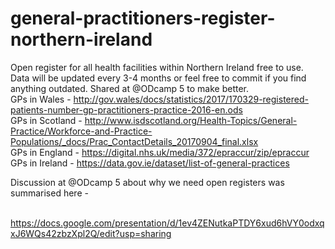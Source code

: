 # general-practitioners-register-northern-ireland
Open register for all health facilities within Northern Ireland free to use.<br>
Data will be updated every 3-4 months or feel free to commit if you find anything outdated.
Shared at @ODcamp 5 to make better.<br>
GPs in Wales - http://gov.wales/docs/statistics/2017/170329-registered-patients-number-gp-practitioners-practice-2016-en.ods<br>
GPs in Scotland - http://www.isdscotland.org/Health-Topics/General-Practice/Workforce-and-Practice-Populations/_docs/Prac_ContactDetails_20170904_final.xlsx<br>
GPs in England - https://digital.nhs.uk/media/372/epraccur/zip/epraccur<br>
GPs in Ireland - https://data.gov.ie/dataset/list-of-general-practices<br>

Discussion at @ODcamp 5 about why we need open registers was summarised here - 

<br>https://docs.google.com/presentation/d/1ev4ZENutkaPTDY6xud6hVY0odxqxJ6WQs42zbzXpl2Q/edit?usp=sharing

